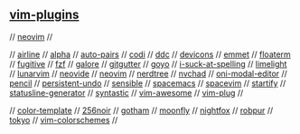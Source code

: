 ## [vim-plugins](https://github.com/topics/vim)

// [neovim](https://github.com/topics/neovim)
//

// [airline](https://github.com/vim-airline/vim-airline)
// [alpha](https://github.com/goolord/alpha-nvim)
// [auto-pairs](https://github.com/jiangmiao/auto-pairs)
// [codi](https://github.com/metakirby5/codi.vim)
// [ddc](https://github.com/Shougo/ddc.vim)
// [devicons](https://github.com/ryanoasis/vim-devicons)
// [emmet](https://github.com/mattn/emmet-vim)
// [floaterm](https://github.com/voldikss/vim-floaterm)
// [fugitive](https://github.com/tpope/vim-fugitive)
// [fzf](https://github.com/junegunn/fzf.vim)
// [galore](https://github.com/mhinz/vim-galore)
// [gitgutter](https://github.com/airblade/vim-gitgutter)
// [goyo](https://github.com/junegunn/goyo.vim)
// [i-suck-at-spelling](https://github.com/Pocco81/ISuckAtSpelling.nvim)
// [limelight](https://github.com/junegunn/limelight.vim)
// [lunarvim](https://github.com/LunarVim/LunarVim)
// [neovide](https://github.com/Kethku/neovide)
// [neovim](https://github.com/neovim/neovim)
// [nerdtree](https://github.com/preservim/nerdtree)
// [nvchad](https://github.com/NvChad/NvChad)
// [oni-modal-editor](https://github.com/onivim/oni)
// [pencil](https://github.com/preservim/vim-pencil)
// [persistent-undo](https://jovicailic.org/2017/04/vim-persistent-undo/)
// [sensible](https://github.com/tpope/vim-sensible)
// [spacemacs](https://www.spacemacs.org/)
// [spacevim](https://spacevim.org/)
// [startify](https://github.com/mhinz/vim-startify)
// [statusline-generator](https://www.tdaly.co.uk/projects/vim-statusline-generator/)
// [syntastic](https://github.com/vim-syntastic/syntastic)
// [vim-awesome](https://vimawesome.com/)
// [vim-plug](https://github.com/junegunn/vim-plug)
//

// [color-template](https://github.com/lifepillar/vim-colortemplate)
// [256noir](https://github.com/andreasvc/vim-256noir)
// [gotham](https://github.com/whatyouhide/vim-gotham)
// [moonfly](https://github.com/bluz71/vim-moonfly-colors)
// [nightfox](https://github.com/EdenEast/nightfox.nvim)
// [robpur](https://github.com/skurob/robpur-vim)
// [tokyo](https://github.com/folke/tokyonight.nvim)
// [vim-colorschemes](https://vimcolorschemes.com/)
//

